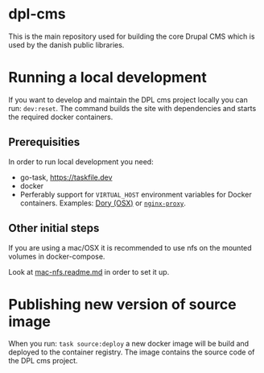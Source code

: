 # dpl-cms
This is the main repository used for building the core Drupal CMS which is used by the danish public libraries.

# Running a local development
If you want to develop and maintain the DPL cms project locally you can run: `dev:reset`.
The command builds the site with dependencies and starts the required docker containers.

## Prerequisities
In order to run local development you need:
* go-task, https://taskfile.dev
* docker
* Perferably support for `VIRTUAL_HOST` environment variables for Docker containers. Examples: [Dory (OSX)](https://github.com/FreedomBen/dory) or [`nginx-proxy`](https://github.com/nginx-proxy/nginx-proxy).

## Other initial steps

If you are using a mac/OSX it is recommended to use nfs on the mounted volumes in docker-compose.

Look at [mac-nfs.readme.md](mac-nfs.readme.md) in order to set it up.

# Publishing new version of source image
When you run: `task source:deploy` a new docker image will be build and deployed to the container registry.
The image contains the source code of the DPL cms project.
